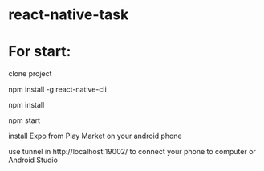 # react-native-task

# For start:

clone project

npm install -g react-native-cli

npm install

npm start

install Expo from Play Market on your android phone

use tunnel in http://localhost:19002/ to connect your phone to computer or Android Studio